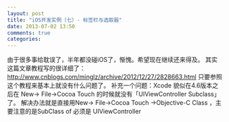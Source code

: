 ```yaml
---
layout: post
title: "iOS开发实例（七）- 标签栏与选取器"
date: 2013-07-02 13:50
comments: true
categories: 
---
```


由于很多事给耽误了，半年都没碰iOS了，惭愧。希望现在继续还来得及。 其实 这篇文章教程写的很详细了：<http://www.cnblogs.com/minglz/archive/2012/12/27/2828663.html> 只要参照这个教程来基本上就没有什么问题了。 补充一个问题：Xcode 貌似在4.6版本之后在 New-> File->Cocoa Touch 的时候就没有「UIViewController Subclass」了。 解决办法就是直接用New-> File->Cocoa Touch ->Objective-C Class ，主要注意的是SubClass of 必须是 UIViewController